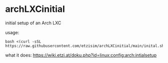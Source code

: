 # archLXCinitial
initial setup of an Arch LXC

usage: 
```
bash <(curl -sSL https://raw.githubusercontent.com/etzisim/archLXCinitial/main/inital.sh)
```
what it does: https://wiki.etzi.at/doku.php?id=linux:config:arch:intialsetup
